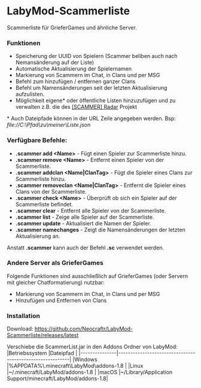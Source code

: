# LabyMod\-Scammerliste

Scammerliste für GrieferGames und ähnliche Server.

### Funktionen
- Speicherung der UUID von Spielern (Scammer beliben auch nach Nemansänderung auf der Liste)
- Automatische Aktualisierung der Spielernamen
- Markierung von Scammern im Chat, in Clans und per MSG
- Befehl zum hinzufügen / entfernen ganzer Clans
- Befehl um Namensänderungen seit der letzten Aktualisierung aufzulisten.
- Möglichkeit eigene\* oder öffentliche Listen hinzuzufügen und zu verwalten z.B. die des [\[SCAMMER\] Radar](https://scammer-radar.de/) Projekt

\* Auch Dateipfade können in der URL Zeile angegeben werden. Bsp: _file://C:\Pfad\zu\meiner\Liste.json_

### Verfügbare Befehle:
- **.scammer add \<Name\>** - Fügt einen Spieler zur Scammerliste hinzu.
- **.scammer remove \<Name\>** - Entfernt einen Spieler von der Scammerliste.
- **.scammer addclan \<Name|ClanTag\>** - Fügt die Spieler eines Clans zur Scammerliste hinzu.
- **.scammer removeclan \<Name|ClanTag\>** - Entfernt die Spieler eines Clans von der Scammerliste.
- **.scammer check \<Name\>** - Überprüft ob sich ein Spieler auf der Scammerliste befindet.
- **.scammer clear** - Entfernt alle Spieler von der Scammerliste.
- **.scammer list** - Zeige alle Spieler auf der Scammerliste.
- **.scammer update** - Aktualisiert die Namen der Spieler.
- **.scammer namechanges** - Zeigt die Namensänderungen der letzten Aktualisierung an.

Anstatt **.scammer** kann auch der Befehl **.sc** verwendet werden.

### Andere Server als GrieferGames
Folgende Funktionen sind ausschließlich auf GrieferGames (oder Servern mit gleicher Chatformatierung) nutzbar:
- Markierung von Scammern im Chat, in Clans und per MSG
- Hinzufügen und Entfernen von Clans

### Installation
Download: https://github.com/Neocraftr/LabyMod-Scammerliste/releases/latest

Verschiebe die ScammerList.jar in den Addons Ordner von LabyMod:
|Betriebssystem |Dateipfad                                                 |
|---------------|----------------------------------------------------------|
|Windows        |%APPDATA%\\.minecraft\\LabyMod\\addons-1.8                |
|Linux          |~/.minecraft/LabyMod/addons-1.8                           |
|macOS          |~/Library/Application Support/minecraft/LabyMod/addons-1.8|
